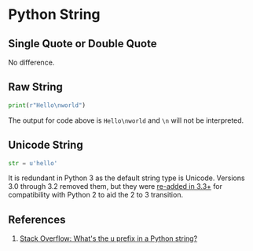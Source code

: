 # Python String

## Single Quote or Double Quote

No difference.

## Raw String

```python
print(r"Hello\nworld")
```

The output for code above is `Hello\nworld` and `\n` will not be interpreted.

## Unicode String

```python
str = u'hello'
```

It is redundant in Python 3 as the default string type is Unicode. Versions 3.0 through 3.2 removed them, but they were [re-added in 3.3+](https://www.python.org/dev/peps/pep-0414/) for compatibility with Python 2 to aid the 2 to 3 transition.

## References

1. [Stack Overflow: What's the u prefix in a Python string?](https://stackoverflow.com/questions/2464959/whats-the-u-prefix-in-a-python-string)

